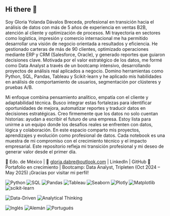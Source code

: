 ## Hi there 👋

Soy Gloria Yolanda Dávalos Breceda, profesional en transición hacia el análisis de datos con más de 5 años de experiencia en ventas B2B, atención al cliente y optimización de procesos.
Mi trayectoria en sectores como logística, impresión y comercio internacional me ha permitido desarrollar una visión de negocio orientada a resultados y eficiencia.
He gestionado carteras de más de 90 clientes, optimizado operaciones mediante ERP y CRM (Salesforce, Oracle), y generado reportes que guiaron decisiones clave.
Motivada por el valor estratégico de los datos, me formé como Data Analyst a través de un bootcamp intensivo, desarrollando proyectos de análisis real aplicados a negocio.
Domino herramientas como Python, SQL, Pandas, Tableau y Scikit-learn y he aplicado mis habilidades en análisis de comportamiento de usuarios, segmentación por clústeres y pruebas A/B.

Mi enfoque combina pensamiento analítico, empatía con el cliente y adaptabilidad técnica.
Busco integrar estas fortalezas para identificar oportunidades de mejora, automatizar reportes y traducir datos en decisiones estratégicas.
Creo firmemente que los datos no solo cuentan historias: ayudan a escribir el futuro de una empresa.
Estoy lista para unirme a un equipo donde los desafíos reales se enfrenten con datos, lógica y colaboración.
En este espacio comparto mis proyectos, aprendizajes y evolución como profesional de datos.
Cada notebook es una muestra de mi compromiso con el crecimiento técnico y el impacto empresarial.
Este repositorio refleja mi transición profesional y mi deseo de generar valor desde el primer día.

📍 Edo. de México | 📧 gloria.dabre@outlook.com | LinkedIn | GitHub
🚀 Portafolio en crecimiento | Bootcamp: Data Analyst, Tripleten (Oct 2024 – May 2025)
¡Gracias por visitar mi perfil!



![Python](https://img.shields.io/badge/Python-3776AB?style=for-the-badge&logo=python&logoColor=white)
![SQL](https://img.shields.io/badge/SQL-336791?style=for-the-badge&logo=postgresql&logoColor=white)
![Pandas](https://img.shields.io/badge/Pandas-150458?style=for-the-badge&logo=pandas&logoColor=white)
![Tableau](https://img.shields.io/badge/Tableau-E97627?style=for-the-badge&logo=tableau&logoColor=white)
![Seaborn](https://img.shields.io/badge/Seaborn-0D76A8?style=for-the-badge)
![Plotly](https://img.shields.io/badge/Plotly-3F4F75?style=for-the-badge&logo=plotly&logoColor=white)
![Matplotlib](https://img.shields.io/badge/Matplotlib-202020?style=for-the-badge&logo=python&logoColor=white)
![scikit-learn](https://img.shields.io/badge/Scikit--Learn-F7931E?style=for-the-badge&logo=scikit-learn&logoColor=white)



![Data-Driven](https://img.shields.io/badge/Data--Driven-4CAF50?style=for-the-badge)
![Analytical Thinking](https://img.shields.io/badge/Analytical-Thinking-007ACC?style=for-the-badge)


![Inglés](https://img.shields.io/badge/Inglés-Avanzado-blue?style=for-the-badge)
![Alemán](https://img.shields.io/badge/Alemán-Intermedio-lightgrey?style=for-the-badge)
![Portugués](https://img.shields.io/badge/Portugués-Básico-green?style=for-the-badge)
